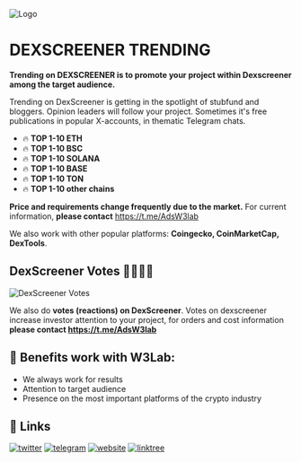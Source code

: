 ![Logo](https://i.imgur.com/e6qhrJr.png)


# DEXSCREENER TRENDING

**Trending on DEXSCREENER is to promote your project within Dexscreener among the target audience.**

Trending on DexScreener is getting in the spotlight of stubfund and bloggers. Opinion leaders will follow your project. Sometimes it's free publications in popular X-accounts, in thematic Telegram chats.


- 🔥 **TOP 1-10 ETH** 
- 🔥 **TOP 1-10 BSC**
- 🔥 **TOP 1-10 SOLANA**
- 🔥 **TOP 1-10 BASE**
- 🔥 **TOP 1-10 TON**
- 🔥 **TOP 1-10 other chains**
  
**Price and requirements change frequently due to the market.** For current information, **please contact** https://t.me/AdsW3lab


We also work with other popular platforms: **Coingecko, CoinMarketCap, DexTools**.



## DexScreener Votes 🚀🔥💩🚩

![DexScreener Votes](https://i.imgur.com/LkaEg2a.png)

We also do **votes (reactions) on DexScreener**. Votes on dexscreener increase investor attention to your project, for orders and cost information **please contact https://t.me/AdsW3lab**


## 💎 Benefits work with W3Lab:

- We always work for results
- Attention to target audience
- Presence on the most important platforms of the crypto industry


## 🔗 Links

[![twitter](https://img.shields.io/badge/twitter-1DA1F2?style=for-the-badge&logo=twitter&logoColor=white)](https://twitter.com/w3__lab)
[![telegram](https://img.shields.io/badge/telegram-229ED9?style=for-the-badge&logo=telegram&logoColor=white)](https://t.me/w3labs)
[![website](https://img.shields.io/badge/website-7779e5?style=for-the-badge&logo=global&logoColor=white)](https://w3lab.tech)
[![linktree](https://img.shields.io/badge/linktree-acdc5c?style=for-the-badge&logo=linktree&logoColor=black)](https://linktr.ee/w3_lab)

